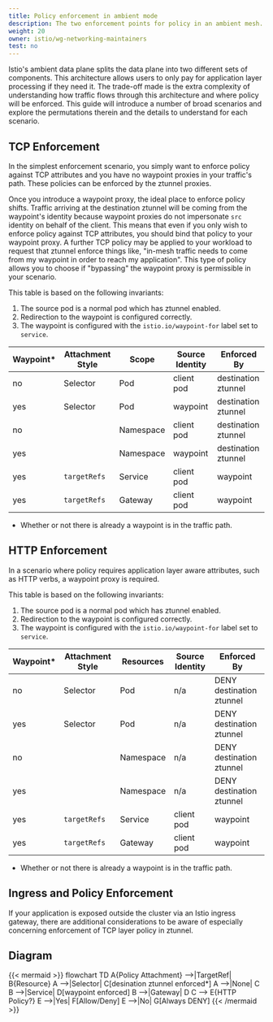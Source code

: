 ```yaml
---
title: Policy enforcement in ambient mode
description: The two enforcement points for policy in an ambient mesh.
weight: 20
owner: istio/wg-networking-maintainers
test: no
---
```


Istio's ambient data plane splits the data plane into two different sets of components. This architecture allows users to only pay for application layer processing if they need it. The trade-off made is the extra complexity of understanding how traffic flows through this architecture and where policy will be enforced. This guide will introduce a number of broad scenarios and explore the permutations therein and the details to understand for each scenario.

## TCP Enforcement

In the simplest enforcement scenario, you simply want to enforce policy against TCP attributes and you have no waypoint proxies in your traffic's path. These policies can be enforced by the ztunnel proxies.

Once you introduce a waypoint proxy, the ideal place to enforce policy shifts. Traffic arriving at the destination ztunnel will be coming from the waypoint's identity because waypoint proxies do not impersonate `src` identity on behalf of the client. This means that even if you only wish to enforce policy against TCP attributes, you should bind that policy to your waypoint proxy. A further TCP policy may be applied to your workload to request that ztunnel enforce things like, "in-mesh traffic needs to come from my waypoint in order to reach my application". This type of policy allows you to choose if "bypassing" the waypoint proxy is permissible in your scenario.

This table is based on the following invariants:

1. The source pod is a normal pod which has ztunnel enabled.
1. Redirection to the waypoint is configured correctly.
1. The waypoint is configured with the `istio.io/waypoint-for` label set to `service`.

| Waypoint* | Attachment Style | Scope | Source Identity | Enforced By |
| --- | --- | --- | --- | --- |
| no | Selector | Pod | client pod | destination ztunnel |
| yes | Selector | Pod | waypoint | destination ztunnel |
| no | | Namespace | client pod | destination ztunnel |
| yes | | Namespace | waypoint | destination ztunnel |
| yes | `targetRefs` | Service | client pod | waypoint |
| yes | `targetRefs` | Gateway | client pod | waypoint |

* Whether or not there is already a waypoint is in the traffic path.

## HTTP Enforcement

In a scenario where policy requires application layer aware attributes, such as HTTP verbs, a waypoint proxy is required.

This table is based on the following invariants:

1. The source pod is a normal pod which has ztunnel enabled.
1. Redirection to the waypoint is configured correctly.
1. The waypoint is configured with the `istio.io/waypoint-for` label set to `service`.

| Waypoint* | Attachment Style | Resources | Source Identity | Enforced By |
| --- | --- | --- | --- | --- |
| no | Selector | Pod | n/a | DENY destination ztunnel |
| yes | Selector | Pod | n/a | DENY destination ztunnel |
| no | | Namespace | n/a | DENY destination ztunnel |
| yes | | Namespace | n/a | DENY destination ztunnel |
| yes | `targetRefs` | Service | client pod | waypoint |
| yes | `targetRefs` | Gateway | client pod | waypoint |

* Whether or not there is already a waypoint is in the traffic path.
## Ingress and Policy Enforcement

If your application is exposed outside the cluster via an Istio ingress gateway, there are additional considerations to be aware of especially concerning enforcement of TCP layer policy in ztunnel.

## Diagram

{{< mermaid >}}
flowchart TD
    A{Policy Attachment} -->|TargetRef| B{Resource}
    A -->|Selector| C[desination ztunnel enforced*]
    A -->|None| C
    B -->|Service| D[waypoint enforced]
    B -->|Gateway| D
    C --> E{HTTP Policy?}
    E -->|Yes| F[Allow/Deny]
    E -->|No| G[Always DENY]
{{< /mermaid >}}

